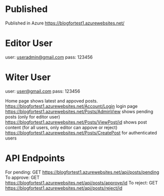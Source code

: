 # Published
Published in Azure
https://blogfortest1.azurewebsites.net/

# Editor User
user: useradmin@gmail.com
pass: 123456

# Witer User
user: user@gmail.com
pass: 123456

Home page shows latest and appoved posts.
https://blogfortest1.azurewebsites.net/Account/Login login page
https://blogfortest1.azurewebsites.net/Posts/AdminView shows pending posts (only for editor user)
https://blogfortest1.azurewebsites.net/Posts/ViewPost/id  shows post content (for all users, only editor can appove or reject)
https://blogfortest1.azurewebsites.net/Posts/CreatePost  for authenticated users


# API Endpoints
For pending: GET https://blogfortest1.azurewebsites.net/api/posts/pending
To approve: GET https://blogfortest1.azurewebsites.net/api/posts/approve/id
To reject: GET https://blogfortest1.azurewebsites.net/api/posts/reject/id
